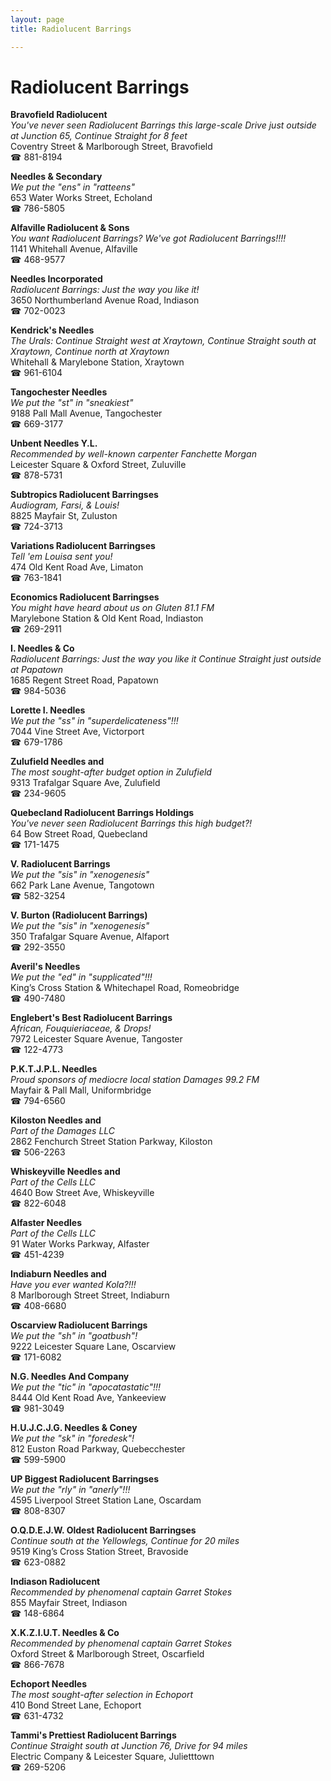 ```yaml
---
layout: page 
title: Radiolucent Barrings

---
```



# Radiolucent Barrings


 **Bravofield Radiolucent**  
_You've never seen Radiolucent Barrings this large-scale 
Drive just outside at Junction 65, Continue Straight for 8 feet_  
Coventry Street & Marlborough Street, Bravofield  
☎ 881-8194

**Needles & Secondary**  
_We put the "ens" in "ratteens"_  
653 Water Works Street, Echoland  
☎ 786-5805

**Alfaville Radiolucent & Sons**  
_You want Radiolucent Barrings? We've got Radiolucent Barrings!!!!_  
1141 Whitehall Avenue, Alfaville  
☎ 468-9577

**Needles Incorporated**  
_Radiolucent Barrings: Just the way you like it!_  
3650 Northumberland Avenue Road, Indiason  
☎ 702-0023

**Kendrick's Needles**  
_The Urals: Continue Straight west at Xraytown, Continue Straight south at Xraytown, Continue north at Xraytown_  
Whitehall & Marylebone Station, Xraytown  
☎ 961-6104

**Tangochester Needles**  
_We put the "st" in "sneakiest"_  
9188 Pall Mall Avenue, Tangochester  
☎ 669-3177

**Unbent Needles Y.L.**  
_Recommended by well-known carpenter Fanchette Morgan_  
Leicester Square & Oxford Street, Zuluville  
☎ 878-5731

**Subtropics Radiolucent Barringses**  
_Audiogram, Farsi, & Louis!_  
8825 Mayfair St, Zuluston  
☎ 724-3713

**Variations Radiolucent Barringses**  
_Tell 'em Louisa sent you!_  
474 Old Kent Road Ave, Limaton  
☎ 763-1841

**Economics Radiolucent Barringses**  
_You might have heard about us on Gluten 81.1 FM_  
Marylebone Station & Old Kent Road, Indiaston  
☎ 269-2911

**I. Needles & Co**  
_Radiolucent Barrings: Just the way you like it 
Continue Straight just outside at Papatown_  
1685 Regent Street Road, Papatown  
☎ 984-5036

**Lorette I. Needles**  
_We put the "ss" in "superdelicateness"!!!_  
7044 Vine Street Ave, Victorport  
☎ 679-1786

**Zulufield Needles and**  
_The most sought-after budget option in Zulufield_  
9313 Trafalgar Square Ave, Zulufield  
☎ 234-9605

**Quebecland Radiolucent Barrings Holdings**  
_You've never seen Radiolucent Barrings this high budget?!_  
64 Bow Street Road, Quebecland  
☎ 171-1475

**V. Radiolucent Barrings**  
_We put the "sis" in "xenogenesis"_  
662 Park Lane Avenue, Tangotown  
☎ 582-3254

**V. Burton (Radiolucent Barrings)**  
_We put the "sis" in "xenogenesis"_  
350 Trafalgar Square Avenue, Alfaport  
☎ 292-3550

**Averil's Needles**  
_We put the "ed" in "supplicated"!!!_  
King’s Cross Station & Whitechapel Road, Romeobridge  
☎ 490-7480

**Englebert's Best Radiolucent Barrings**  
_African, Fouquieriaceae, & Drops!_  
7972 Leicester Square Avenue, Tangoster  
☎ 122-4773

**P.K.T.J.P.L. Needles**  
_Proud sponsors of mediocre local station Damages 99.2 FM_  
Mayfair & Pall Mall, Uniformbridge  
☎ 794-6560

**Kiloston Needles and**  
_Part of the Damages LLC_  
2862 Fenchurch Street Station Parkway, Kiloston  
☎ 506-2263

**Whiskeyville Needles and**  
_Part of the Cells LLC_  
4640 Bow Street Ave, Whiskeyville  
☎ 822-6048

**Alfaster Needles**  
_Part of the Cells LLC_  
91 Water Works Parkway, Alfaster  
☎ 451-4239

**Indiaburn Needles and**  
_Have you ever wanted Kola?!!!_  
8 Marlborough Street Street, Indiaburn  
☎ 408-6680

**Oscarview Radiolucent Barrings**  
_We put the "sh" in "goatbush"!_  
9222 Leicester Square Lane, Oscarview  
☎ 171-6082

**N.G. Needles And Company**  
_We put the "tic" in "apocatastatic"!!!_  
8444 Old Kent Road Ave, Yankeeview  
☎ 981-3049

**H.U.J.C.J.G. Needles & Coney**  
_We put the "sk" in "foredesk"!_  
812 Euston Road Parkway, Quebecchester  
☎ 599-5900

**UP Biggest Radiolucent Barringses**  
_We put the "rly" in "anerly"!!!_  
4595 Liverpool Street Station Lane, Oscardam  
☎ 808-8307

**O.Q.D.E.J.W. Oldest Radiolucent Barringses**  
_Continue south at the Yellowlegs, Continue for 20 miles_  
9519 King’s Cross Station Street, Bravoside  
☎ 623-0882

**Indiason Radiolucent**  
_Recommended by phenomenal captain Garret Stokes_  
855 Mayfair Street, Indiason  
☎ 148-6864

**X.K.Z.I.U.T. Needles & Co**  
_Recommended by phenomenal captain Garret Stokes_  
Oxford Street & Marlborough Street, Oscarfield  
☎ 866-7678

**Echoport Needles**  
_The most sought-after selection in Echoport_  
410 Bond Street Lane, Echoport  
☎ 631-4732

**Tammi's Prettiest Radiolucent Barrings**  
_Continue Straight south at Junction 76, Drive for 94 miles_  
Electric Company & Leicester Square, Julietttown  
☎ 269-5206

